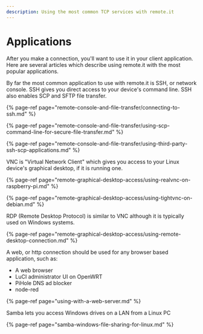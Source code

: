 ```yaml
---
description: Using the most common TCP services with remote.it
---
```


# Applications

After you make a connection, you'll want to use it in your client application.  Here are several articles which describe using remote.it with the most popular applications.

By far the most common application to use with remote.it is SSH, or network console.  SSH gives you direct access to your device's command line.  SSH also enables SCP and SFTP file transfer.

{% page-ref page="remote-console-and-file-transfer/connecting-to-ssh.md" %}

{% page-ref page="remote-console-and-file-transfer/using-scp-command-line-for-secure-file-transfer.md" %}

{% page-ref page="remote-console-and-file-transfer/using-third-party-ssh-scp-applications.md" %}

VNC is "Virtual Network Client" which gives you access to your Linux device's graphical desktop, if it is running one.

{% page-ref page="remote-graphical-desktop-access/using-realvnc-on-raspberry-pi.md" %}

{% page-ref page="remote-graphical-desktop-access/using-tightvnc-on-debian.md" %}

RDP \(Remote Desktop Protocol\) is similar to VNC although it is typically used on Windows systems.

{% page-ref page="remote-graphical-desktop-access/using-remote-desktop-connection.md" %}

A web, or http connection should be used for any browser based application, such as:

* A web browser
* LuCI administrator UI on OpenWRT
* PiHole DNS ad blocker
* node-red

{% page-ref page="using-with-a-web-server.md" %}



Samba lets you access Windows drives on a LAN from a Linux PC

{% page-ref page="samba-windows-file-sharing-for-linux.md" %}

